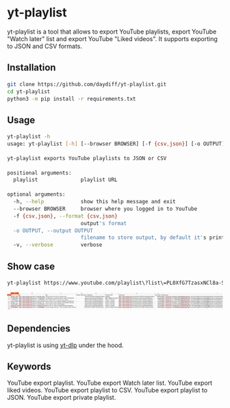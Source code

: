 # yt-playlist

yt-playlist is a tool that allows to export YouTube playlists, export YouTube "Watch later" list and export YouTube "Liked videos". It supports exporting to JSON and CSV formats.

## Installation

```bash
git clone https://github.com/daydiff/yt-playlist.git
cd yt-playlist
python3 -m pip install -r requirements.txt
```

## Usage

```bash
yt-playlist -h
usage: yt-playlist [-h] [--browser BROWSER] [-f {csv,json}] [-o OUTPUT] [-v] playlist [playlist ...]

yt-playlist exports YouTube playlists to JSON or CSV

positional arguments:
  playlist              playlist URL

optional arguments:
  -h, --help            show this help message and exit
  --browser BROWSER     browser where you logged in to YouTube
  -f {csv,json}, --format {csv,json}
                        output's format
  -o OUTPUT, --output OUTPUT
                        filename to store output, by default it's printed to stdout
  -v, --verbose         verbose
```

## Show case

```bash
yt-playlist https://www.youtube.com/playlist\?list\=PL0XfG7TzasxNCl8a-SdyvSoazX1VYBweF -f csv -o test.csv
```

![YouTube playlist exported to CSV](/assets/format_csv.png)


## Dependencies

yt-playlist is using [yt-dlp](https://github.com/yt-dlp) under the hood.

## Keywords

YouTube export playlist. YouTube export Watch later list. YouTube export liked videos. YouTube export playlist to CSV. YouTube export playlist to JSON. YouTube export private playlist.
